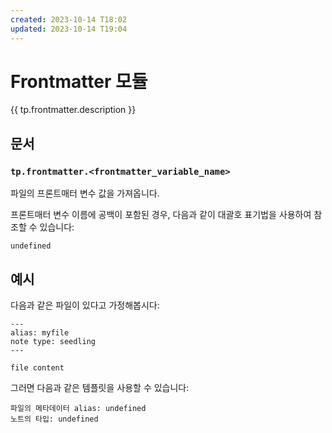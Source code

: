 ```yaml
---
created: 2023-10-14 T18:02
updated: 2023-10-14 T19:04
---
```

# Frontmatter 모듈

{{ tp.frontmatter.description }}

<!-- 목차 -->

## 문서

### `tp.frontmatter.<frontmatter_variable_name>` 

파일의 프론트매터 변수 값을 가져옵니다.

프론트매터 변수 이름에 공백이 포함된 경우, 다음과 같이 대괄호 표기법을 사용하여 참조할 수 있습니다:

````
undefined
````

## 예시

다음과 같은 파일이 있다고 가정해봅시다:

````
---
alias: myfile
note type: seedling
---

file content
````

그러면 다음과 같은 템플릿을 사용할 수 있습니다:

````
파일의 메타데이터 alias: undefined
노트의 타입: undefined
````